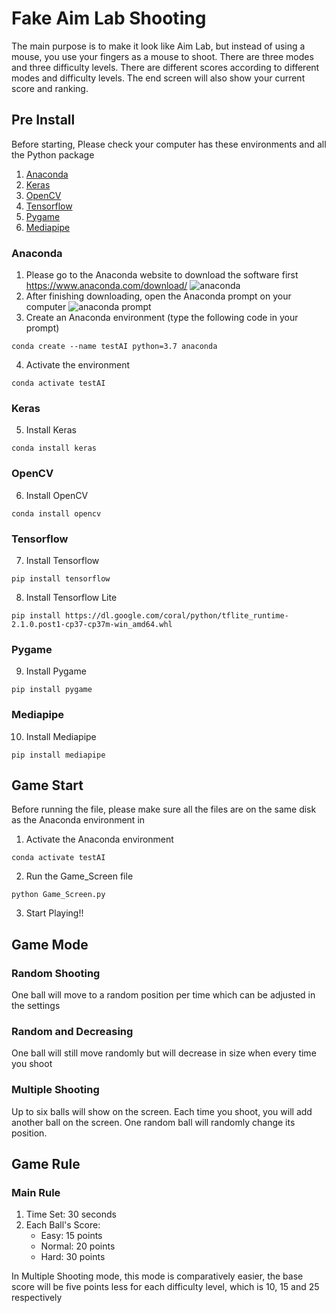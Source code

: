 # Fake Aim Lab Shooting

The main purpose is to make it look like Aim Lab, but instead of using a mouse, you use your fingers as a mouse to shoot. There are three modes and three difficulty levels. There are different scores according to different modes and difficulty levels. The end screen will also show your current score and ranking.

## Pre Install
Before starting, Please check your computer has these environments and all the Python package
1. [Anaconda](###Anaconda)
2. [Keras](###Keras)
3. [OpenCV](###OpenCV)
4. [Tensorflow](###Tensorflow)
5. [Pygame](###Pygame)
6. [Mediapipe](###Mediapipe)


### Anaconda
1. Please go to the Anaconda website to download the software first
https://www.anaconda.com/download/
![anaconda](https://blog-cavedu.sgp1.digitaloceanspaces.com/wp-content/uploads/2018/09/00-0_2020-768x469.jpg)
2. After finishing downloading, open the Anaconda prompt on your computer
![anaconda prompt](https://blog-cavedu.sgp1.digitaloceanspaces.com/wp-content/uploads/2018/09/p11-768x257.png)
3. Create an Anaconda environment (type the following code in your prompt)
```cmd=
conda create --name testAI python=3.7 anaconda
```
4. Activate the environment
```cmd=
conda activate testAI
```
### Keras
5. Install Keras
```cmd=
conda install keras
```
### OpenCV
6. Install OpenCV
```cmd=
conda install opencv
```
### Tensorflow
7. Install Tensorflow
```cmd=
pip install tensorflow
```
8. Install Tensorflow Lite
```cmd=
pip install https://dl.google.com/coral/python/tflite_runtime-2.1.0.post1-cp37-cp37m-win_amd64.whl
```
### Pygame
9. Install Pygame
```cmd=
pip install pygame
```
### Mediapipe
10. Install Mediapipe
```cmd=
pip install mediapipe
```

## Game Start
Before running the file, please make sure all the files are on the same disk as the Anaconda environment in
1. Activate the Anaconda environment
```cmd=
conda activate testAI
```
2. Run the Game_Screen file
```cmd=
python Game_Screen.py
```
3. Start Playing!!

## Game Mode
### Random Shooting
One ball will move to a random position per time which can be adjusted in the settings
### Random and Decreasing
One ball will still move randomly but will decrease in size when every time you shoot
### Multiple Shooting
Up to six balls will show on the screen. Each time you shoot, you will add another ball on the screen. One random ball will randomly change its position.
## Game Rule
### Main Rule
1. Time Set: 30 seconds
2. Each Ball's Score: 
    * Easy: 15 points
    * Normal: 20 points
    * Hard: 30 points

In Multiple Shooting mode, this mode is comparatively easier, the base score will be five points less for each difficulty level, which is 10, 15 and 25 respectively

